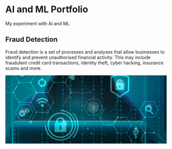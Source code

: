 # AI and ML Portfolio

My experiment with AI and ML

## Fraud Detection
Fraud detection is a set of processes and analyses that allow businesses to identify and prevent unauthorised financial activity. 
This may include fraudulent credit card transactions, identity theft, cyber hacking, insurance scams and more.
<center><img src="assets/img/fraud.png"/></center>
